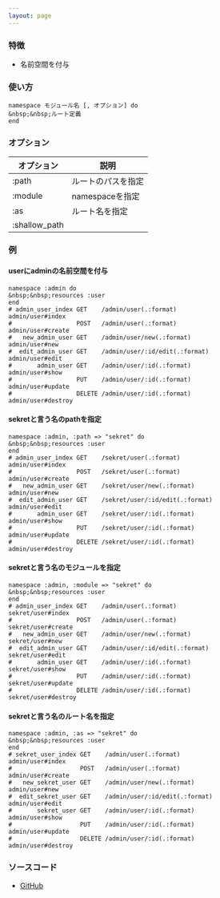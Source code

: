 ```yaml
---
layout: page
---
```

### 特徴
* 名前空間を付与

### 使い方
    namespace モジュール名 [, オプション] do
    &nbsp;&nbsp;ルート定義
    end

### オプション

オプション         | 説明
------------- | ------------
:path         | ルートのパスを指定
:module       | namespaceを指定
:as           | ルート名を指定
:shallow_path |

### 例
#### userにadminの名前空間を付与
    namespace :admin do
    &nbsp;&nbsp;resources :user
    end
    # admin_user_index GET    /admin/user(.:format)          admin/user#index
    #                  POST   /admin/user(.:format)          admin/user#create
    #   new_admin_user GET    /admin/user/new(.:format)      admin/user#new
    #  edit_admin_user GET    /admin/user/:id/edit(.:format) admin/user#edit
    #       admin_user GET    /admin/user/:id(.:format)      admin/user#show
    #                  PUT    /admin/user/:id(.:format)      admin/user#update
    #                  DELETE /admin/user/:id(.:format)      admin/user#destroy

#### sekretと言う名のpathを指定
    namespace :admin, :path => "sekret" do
    &nbsp;&nbsp;resources :user
    end
    # admin_user_index GET    /sekret/user(.:format)          admin/user#index
    #                  POST   /sekret/user(.:format)          admin/user#create
    #   new_admin_user GET    /sekret/user/new(.:format)      admin/user#new
    #  edit_admin_user GET    /sekret/user/:id/edit(.:format) admin/user#edit
    #       admin_user GET    /sekret/user/:id(.:format)      admin/user#show
    #                  PUT    /sekret/user/:id(.:format)      admin/user#update
    #                  DELETE /sekret/user/:id(.:format)      admin/user#destroy

#### sekretと言う名のモジュールを指定
    namespace :admin, :module => "sekret" do
    &nbsp;&nbsp;resources :user
    end
    # admin_user_index GET    /admin/user(.:format)          sekret/user#index
    #                  POST   /admin/user(.:format)          sekret/user#create
    #   new_admin_user GET    /admin/user/new(.:format)      sekret/user#new
    #  edit_admin_user GET    /admin/user/:id/edit(.:format) sekret/user#edit
    #       admin_user GET    /admin/user/:id(.:format)      sekret/user#show
    #                  PUT    /admin/user/:id(.:format)      sekret/user#update
    #                  DELETE /admin/user/:id(.:format)      sekret/user#destroy

#### sekretと言う名のルート名を指定
    namespace :admin, :as => "sekret" do
    &nbsp;&nbsp;resources :user
    end
    # sekret_user_index GET    /admin/user(.:format)          admin/user#index
    #                   POST   /admin/user(.:format)          admin/user#create
    #   new_sekret_user GET    /admin/user/new(.:format)      admin/user#new
    #  edit_sekret_user GET    /admin/user/:id/edit(.:format) admin/user#edit
    #       sekret_user GET    /admin/user/:id(.:format)      admin/user#show
    #                   PUT    /admin/user/:id(.:format)      admin/user#update
    #                   DELETE /admin/user/:id(.:format)      admin/user#destroy

### ソースコード
* [GitHub](https://github.com/rails/rails/blob/f5d2f3fc759ec9a942609ca5b8446e83fdf869b4/actionpack/lib/action_dispatch/routing/mapper.rb#L870)